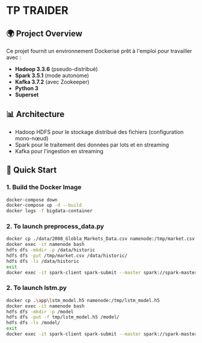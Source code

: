 # TP TRAIDER

## 🌍 Project Overview
Ce projet fournit un environnement Dockerisé prêt à l'emploi pour travailler avec :
- **Hadoop 3.3.6** (pseudo-distribué)
- **Spark 3.5.1** (mode autonome)
- **Kafka 3.7.2** (avec Zookeeper)
- **Python 3**
- **Superset**

## 📊 Architecture
- Hadoop HDFS pour le stockage distribué des fichiers (configuration mono-nœud)
- Spark pour le traitement des données par lots et en streaming
- Kafka pour l'ingestion en streaming

## 🔄 Quick Start

### 1. Build the Docker Image
```bash
docker-compose down
docker-compose up -d --build
docker logs -f bigdata-container
```

### 2. To launch preprocess_data.py
```bash
docker cp ./data/2008_Globla_Markets_Data.csv namenode:/tmp/market.csv
docker exec -it namenode bash
hdfs dfs -mkdir -p /data/historic
hdfs dfs -put /tmp/market.csv /data/historic/
hdfs dfs -ls /data/historic
exit
docker exec -it spark-client spark-submit --master spark://spark-master:7077 /app/preprocess_data.py
```

### 2. To launch lstm.py
```bash
docker cp .\app\lstm_model.h5 namenode:/tmp/lstm_model.h5   
docker exec -it namenode bash
hdfs dfs -mkdir -p /model
hdfs dfs -put -f tmp/lstm_model.h5 /model/
hdfs dfs -ls /model/
exit
docker exec -it spark-client spark-submit --master spark://spark-master:7077 /app/lstm.py
```